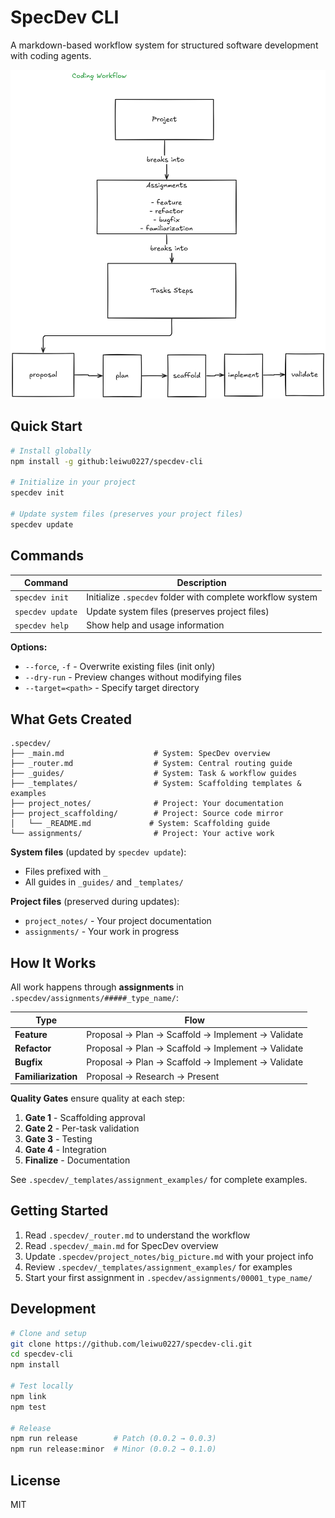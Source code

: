 # SpecDev CLI

A markdown-based workflow system for structured software development with coding agents.

![Workflow Sequence](docs/coding_workflow.png)

## Quick Start

```bash
# Install globally
npm install -g github:leiwu0227/specdev-cli

# Initialize in your project
specdev init

# Update system files (preserves your project files)
specdev update
```

## Commands

| Command | Description |
|---------|-------------|
| `specdev init` | Initialize `.specdev` folder with complete workflow system |
| `specdev update` | Update system files (preserves project files) |
| `specdev help` | Show help and usage information |

**Options:**
- `--force`, `-f` - Overwrite existing files (init only)
- `--dry-run` - Preview changes without modifying files
- `--target=<path>` - Specify target directory

## What Gets Created

```
.specdev/
├── _main.md                    # System: SpecDev overview
├── _router.md                  # System: Central routing guide
├── _guides/                    # System: Task & workflow guides
├── _templates/                 # System: Scaffolding templates & examples
├── project_notes/              # Project: Your documentation
├── project_scaffolding/        # Project: Source code mirror
│   └── _README.md             # System: Scaffolding guide
└── assignments/                # Project: Your active work
```

**System files** (updated by `specdev update`):
- Files prefixed with `_`
- All guides in `_guides/` and `_templates/`

**Project files** (preserved during updates):
- `project_notes/` - Your project documentation
- `assignments/` - Your work in progress

## How It Works

All work happens through **assignments** in `.specdev/assignments/#####_type_name/`:

| Type | Flow |
|------|------|
| **Feature** | Proposal → Plan → Scaffold → Implement → Validate |
| **Refactor** | Proposal → Plan → Scaffold → Implement → Validate |
| **Bugfix** | Proposal → Plan → Scaffold → Implement → Validate |
| **Familiarization** | Proposal → Research → Present |

**Quality Gates** ensure quality at each step:
1. **Gate 1** - Scaffolding approval
2. **Gate 2** - Per-task validation
3. **Gate 3** - Testing
4. **Gate 4** - Integration
5. **Finalize** - Documentation

See `.specdev/_templates/assignment_examples/` for complete examples.

## Getting Started

1. Read `.specdev/_router.md` to understand the workflow
2. Read `.specdev/_main.md` for SpecDev overview
3. Update `.specdev/project_notes/big_picture.md` with your project info
4. Review `.specdev/_templates/assignment_examples/` for examples
5. Start your first assignment in `.specdev/assignments/00001_type_name/`

## Development

```bash
# Clone and setup
git clone https://github.com/leiwu0227/specdev-cli.git
cd specdev-cli
npm install

# Test locally
npm link
npm test

# Release
npm run release        # Patch (0.0.2 → 0.0.3)
npm run release:minor  # Minor (0.0.2 → 0.1.0)
```

## License

MIT
